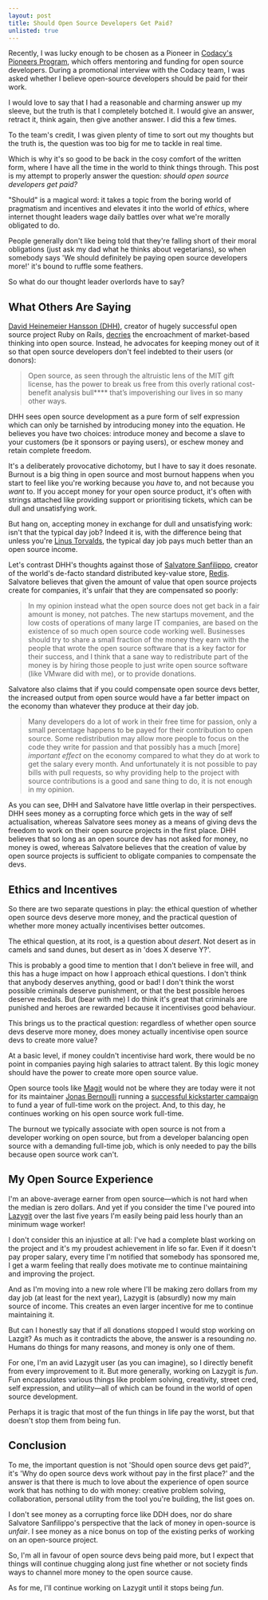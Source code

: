 ```yaml
---
layout: post
title: Should Open Source Developers Get Paid?
unlisted: true
---
```


Recently, I was lucky enough to be chosen as a Pioneer in [Codacy's Pioneers Program](https://www.codacy.com/pioneers), which offers mentoring and funding for open source developers. During a promotional interview with the Codacy team, I was asked whether I believe open-source developers should be paid for their work.

I would love to say that I had a reasonable and charming answer up my sleeve, but the truth is that I completely botched it. I would give an answer, retract it, think again, then give another answer. I did this a few times.

To the team's credit, I was given plenty of time to sort out my thoughts but the truth is, the question was too big for me to tackle in real time.

Which is why it's so good to be back in the cosy comfort of the written form, where I have all the time in the world to think things through. This post is my attempt to properly answer the question: _should open source developers get paid?_

"Should" is a magical word: it takes a topic from the boring world of pragmatism and incentives and elevates it into the world of _ethics_, where internet thought leaders wage daily battles over what we're morally obligated to do.

People generally don't like being told that they're falling short of their moral obligations (just ask my dad what he thinks about vegetarians), so when somebody says 'We should definitely be paying open source developers more!' it's bound to ruffle some feathers.

So what do our thought leader overlords have to say?

## What Others Are Saying

[David Heinemeier Hansson (DHH)](https://en.wikipedia.org/wiki/David_Heinemeier_Hansson), creator of hugely successful open source project Ruby on Rails, [decries](https://world.hey.com/dhh/i-won-t-let-you-pay-me-for-my-open-source-d7cf4568) the encroachment of market-based thinking into open source. Instead, he advocates for keeping money out of it so that open source developers don't feel indebted to their users (or donors):

> Open source, as seen through the altruistic lens of the MIT gift license, has the power to break us free from this overly rational cost-benefit analysis bull\*\*\*\* that’s impoverishing our lives in so many other ways.

DHH sees open source development as a pure form of self expression which can only be tarnished by introducing money into the equation. He believes you have two choices: introduce money and become a slave to your customers (be it sponsors or paying users), or eschew money and retain complete freedom.

It's a deliberately provocative dichotomy, but I have to say it does resonate. Burnout is a big thing in open source and most burnout happens when you start to feel like you're working because you _have_ to, and not because you _want_ to. If you accept money for your open source product, it's often with strings attached like providing support or prioritising tickets, which can be dull and unsatisfying work.

But hang on, accepting money in exchange for dull and unsatisfying work: isn't that the typical day job? Indeed it is, with the difference being that unless you're [Linus Torvalds](https://en.wikipedia.org/wiki/Linus_Torvalds), the typical day job pays much better than an open source income.

Let's contrast DHH's thoughts against those of [Salvatore Sanfilippo](http://invece.org/), creator of the world's de-facto standard distributed key-value store, [Redis](https://redis.com). Salvatore believes that given the amount of value that open source projects create for companies, it's unfair that they are compensated so poorly:

> In my opinion instead what the open source does not get back in a fair amount is money, not patches. The new startups movement, and the low costs of operations of many large IT companies, are based on the existence of so much open source code working well. Businesses should try to share a small fraction of the money they earn with the people that wrote the open source software that is a key factor for their success, and I think that a sane way to redistribute part of the money is by hiring those people to just write open source software (like VMware did with me), or to provide donations.

Salvatore also claims that if you could compensate open source devs better, the increased output from open source would have a far better impact on the economy than whatever they produce at their day job.

> Many developers do a lot of work in their free time for passion, only a small percentage happens to be payed for their contribution to open source. Some redistribution may allow more people to focus on the code they write for passion and that possibly has a much \[more\] _important effect_ on the economy compared to what they do at work to get the salary every month. And unfortunately it is not possible to pay bills with pull requests, so why providing help to the project with source contributions is a good and sane thing to do, it is not enough in my opinion.

As you can see, DHH and Salvatore have little overlap in their perspectives. DHH sees money as a corrupting force which gets in the way of self actualisation, whereas Salvatore sees money as a means of giving devs the freedom to work on their open source projects in the first place. DHH believes that so long as an open source dev has not asked for money, no money is owed, whereas Salvatore believes that the creation of value by open source projects is sufficient to obligate companies to compensate the devs.

## Ethics and Incentives

So there are two separate questions in play: the ethical question of whether open source devs deserve more money, and the practical question of whether more money actually incentivises better outcomes.

The ethical question, at its root, is a question about _desert_. Not desert as in camels and sand dunes, but desert as in 'does X deserve Y?'.

This is probably a good time to mention that I don't believe in free will, and this has a huge impact on how I approach ethical questions. I don't think that anybody deserves anything, good or bad! I don't think the worst possible criminals deserve punishment, or that the best possible heroes deserve medals. But (bear with me) I do think it's great that criminals are punished and heroes are rewarded because it incentivises good behaviour.

This brings us to the practical question: regardless of whether open source devs deserve more money, does money actually incentivise open source devs to create more value?

At a basic level, if money couldn't incentivise hard work, there would be no point in companies paying high salaries to attract talent. By this logic money should have the power to create more open source value.

Open source tools like [Magit](https://magit.vc/) would not be where they are today were it not for its maintainer [Jonas Bernoulli](https://twitter.com/magit_emacs?lang=en) running a [successful kickstarter campaign](https://news.ycombinator.com/item?id=15312288) to fund a year of full-time work on the project. And, to this day, he continues working on his open source work full-time.

The burnout we typically associate with open source is not from a developer working on open source, but from a developer balancing open source with a demanding full-time job, which is only needed to pay the bills because open source work can't.

## My Open Source Experience

I'm an above-average earner from open source—which is not hard when the median is zero dollars. And yet if you consider the time I've poured into [Lazygit](https://github.com/jesseduffield/lazygit) over the last five years I'm easily being paid less hourly than an minimum wage worker!

I don't consider this an injustice at all: I've had a complete blast working on the project and it's my proudest achievement in life so far. Even if it doesn't pay proper salary, every time I'm notified that somebody has sponsored me, I get a warm feeling that really does motivate me to continue maintaining and improving the project.

And as I'm moving into a new role where I'll be making zero dollars from my day job (at least for the next year), Lazygit is (absurdly) now my main source of income. This creates an even larger incentive for me to continue maintaining it.

But can I honestly say that if all donations stopped I would stop working on Lazgit? As much as it contradicts the above, the answer is a resounding _no_. Humans do things for many reasons, and money is only one of them.

For one, I'm an avid Lazygit user (as you can imagine), so I directly benefit from every improvement to it. But more generally, working on Lazygit is _fun_. Fun encapsulates various things like problem solving, creativity, street cred, self expression, and utility—all of which can be found in the world of open source development.

Perhaps it is tragic that most of the fun things in life pay the worst, but that doesn't stop them from being fun.

## Conclusion

To me, the important question is not 'Should open source devs get paid?', it's 'Why do open source devs work without pay in the first place?' and the answer is that there is much to love about the experience of open source work that has nothing to do with money: creative problem solving, collaboration, personal utility from the tool you're building, the list goes on.

I don't see money as a corrupting force like DDH does, nor do share Salvatore Sanfilippo's perspective that the lack of money in open-source is _unfair_. I see money as a nice bonus on top of the existing perks of working on an open-source project.

So, I'm all in favour of open source devs being paid more, but I expect that things will continue chugging along just fine whether or not society finds ways to channel more money to the open source cause.

As for me, I'll continue working on Lazygit until it stops being _fun_.
